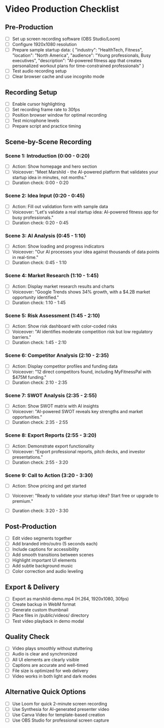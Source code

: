
# Video Production Checklist

## Pre-Production
- [ ] Set up screen recording software (OBS Studio/Loom)
- [ ] Configure 1920x1080 resolution
- [ ] Prepare sample startup data: {
  "industry": "HealthTech, Fitness",
  "location": "North America",
  "audience": "Young professionals, Busy executives",
  "description": "AI-powered fitness app that creates personalized workout plans for time-constrained professionals"
}
- [ ] Test audio recording setup
- [ ] Clear browser cache and use incognito mode

## Recording Setup
- [ ] Enable cursor highlighting
- [ ] Set recording frame rate to 30fps
- [ ] Position browser window for optimal recording
- [ ] Test microphone levels
- [ ] Prepare script and practice timing

## Scene-by-Scene Recording

### Scene 1: Introduction (0:00 - 0:20)
- [ ] Action: Show homepage and hero section
- [ ] Voiceover: "Meet Marshild - the AI-powered platform that validates your startup idea in minutes, not months."
- [ ] Duration check: 0:00 - 0:20

### Scene 2: Idea Input (0:20 - 0:45)
- [ ] Action: Fill out validation form with sample data
- [ ] Voiceover: "Let's validate a real startup idea: AI-powered fitness app for busy professionals."
- [ ] Duration check: 0:20 - 0:45

### Scene 3: AI Analysis (0:45 - 1:10)
- [ ] Action: Show loading and progress indicators
- [ ] Voiceover: "Our AI processes your idea against thousands of data points in real-time."
- [ ] Duration check: 0:45 - 1:10

### Scene 4: Market Research (1:10 - 1:45)
- [ ] Action: Display market research results and charts
- [ ] Voiceover: "Google Trends shows 34% growth, with a $4.2B market opportunity identified."
- [ ] Duration check: 1:10 - 1:45

### Scene 5: Risk Assessment (1:45 - 2:10)
- [ ] Action: Show risk dashboard with color-coded risks
- [ ] Voiceover: "AI identifies moderate competition risk but low regulatory barriers."
- [ ] Duration check: 1:45 - 2:10

### Scene 6: Competitor Analysis (2:10 - 2:35)
- [ ] Action: Display competitor profiles and funding data
- [ ] Voiceover: "12 direct competitors found, including MyFitnessPal with $475M funding."
- [ ] Duration check: 2:10 - 2:35

### Scene 7: SWOT Analysis (2:35 - 2:55)
- [ ] Action: Show SWOT matrix with AI insights
- [ ] Voiceover: "AI-powered SWOT reveals key strengths and market opportunities."
- [ ] Duration check: 2:35 - 2:55

### Scene 8: Export Reports (2:55 - 3:20)
- [ ] Action: Demonstrate export functionality
- [ ] Voiceover: "Export professional reports, pitch decks, and investor presentations."
- [ ] Duration check: 2:55 - 3:20

### Scene 9: Call to Action (3:20 - 3:30)
- [ ] Action: Show pricing and get started
- [ ] Voiceover: "Ready to validate your startup idea? Start free or upgrade to premium."
- [ ] Duration check: 3:20 - 3:30


## Post-Production
- [ ] Edit video segments together
- [ ] Add branded intro/outro (5 seconds each)
- [ ] Include captions for accessibility
- [ ] Add smooth transitions between scenes
- [ ] Highlight important UI elements
- [ ] Add subtle background music
- [ ] Color correction and audio leveling

## Export & Delivery
- [ ] Export as marshild-demo.mp4 (H.264, 1920x1080, 30fps)
- [ ] Create backup in WebM format
- [ ] Generate custom thumbnail
- [ ] Place files in /public/videos/ directory
- [ ] Test video playback in demo modal

## Quality Check
- [ ] Video plays smoothly without stuttering
- [ ] Audio is clear and synchronized
- [ ] All UI elements are clearly visible
- [ ] Captions are accurate and well-timed
- [ ] File size is optimized for web delivery
- [ ] Video works in both light and dark modes

## Alternative Quick Options
- [ ] Use Loom for quick 2-minute screen recording
- [ ] Use Synthesia for AI-generated presenter video
- [ ] Use Canva Video for template-based creation
- [ ] Use OBS Studio for professional screen capture